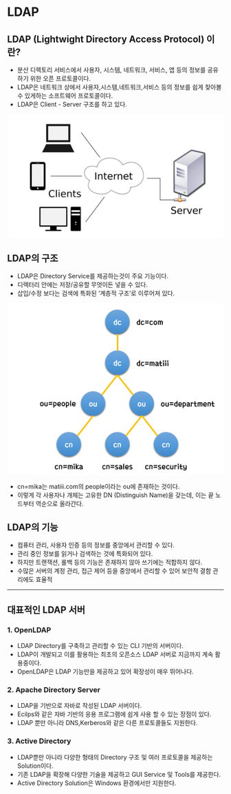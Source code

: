 # LDAP

## LDAP (Lightwight Directory Access Protocol) 이란?

- 분산 디렉토리 서비스에서 사용자, 시스템, 네트워크, 서비스, 앱 등의 정보를 공유하기 위한 오픈 프로토콜이다.
- LDAP은 네트워크 상에서 사용자,시스템,네트워크,서비스 등의 정보를 쉽게 찾아볼 수 있게하는 소프트웨어 프로토콜이다.
- LDAP은 Client  - Server 구조를 하고 있다.

<img src="./Image/LDAP1.png" alt="Alt123" width="600">

## LDAP의 구조

- LDAP은 Directory Service를 제공하는것이 주요 기능이다.
- 디렉터리 안에는 저장/공유할 무엇이든 넣을 수 있다.
- 삽입/수정 보다는 검색에 특화된 ‘계층적 구조’로 이루어져 있다.

<img src="./Image/LDAP2.png" alt="Alt123" width="600">


- cn=mika는 matiii.com의 people이라는 ou에 존재하는 것이다.
- 이렇게 각 사용자나 개체는 고유한 DN (Distinguish Name)을 갖는데, 이는 끝 노드부터 역순으로 올라간다.

## LDAP의 기능

- 컴퓨터 관리, 사용자 인증 등의 정보를 중앙에서 관리할 수 있다.
- 관리 중인 정보를 읽거나 검색하는 것에 특화되어 있다.
- 하지만 트랜잭션, 롤백 등의 기능은 존재하지 않아 쓰기에는 적합하지 않다.
- 수많은 서버의 계정 관리, 접근 제어 등을 중앙에서 관리할 수 있어 보안적 결함 관리에도 효율적

---

## 대표적인 LDAP 서버

### 1. OpenLDAP

- LDAP Directory를 구축하고 관리할 수 있는 CLI 기반의 서버이다.
- LDAP이 개발되고 이를 활용하는 최초의 오픈소스 LDAP 서버로 지금까지 계속 활용중이다.
- OpenLDAP은 LDAP 기능만을 제공하고 있어 확장성이 매우 뛰어나다.

### 2. Apache Directory Server

- LDAP을 기반으로 자바로 작성된 LDAP 서버이다.
- Ecilps와 같은 자바 기반의 응용 프로그램에 쉽게 사용 할 수 있는 장점이 있다.
- LDAP 뿐만 아니라 DNS,Kerberos와 같은 다른 프로토콜들도 지원한다.

### 3. Active Directory

- LDAP뿐만 아니라 다양한 형태의 Directory 구조 및 여러 프로토콜을 제공하는 Solution이다.
- 기존 LDAP을 확장해 다양한 기술을 제공하고 GUI Service 및 Tools를 제공한다.
- Active Directory Solution은 Windows 환경에서만 지원한다.